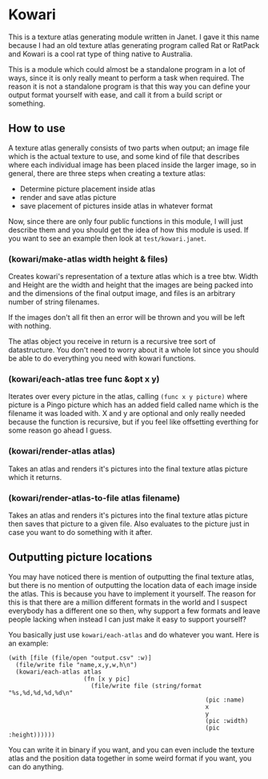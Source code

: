 # Kowari
This is a texture atlas generating module written in Janet. I gave it this name
because I had an old texture atlas generating program called Rat or RatPack and
Kowari is a cool rat type of thing native to Australia.

This is a module which could almost be a standalone program in a lot of ways,
since it is only really meant to perform a task when required. The reason it is
not a standalone program is that this way you can define your output format
yourself with ease, and call it from a build script or something.

## How to use
A texture atlas generally consists of two parts when output; an image file
which is the actual texture to use, and some kind of file that describes where
each individual image has been placed inside the larger image, so in general,
there are three steps when creating a texture atlas:
 - Determine picture placement inside atlas
 - render and save atlas picture
 - save placement of pictures inside atlas in whatever format

Now, since there are only four public functions in this module, I will just
describe them and you should get the idea of how this module is used.
If you want to see an example then look at `test/kowari.janet`.

### (kowari/make-atlas width height & files)
Creates kowari's representation of a texture atlas which is a tree btw. Width
and Height are the width and height that the images are being packed into and
the dimensions of the final output image, and files is an arbitrary number of
string filenames.

If the images don't all fit then an error will be thrown and you will be left
with nothing.

The atlas object you receive in return is a recursive tree sort of
datastructure. You don't need to worry about it a whole lot since you should be
able to do everything you need with kowari functions.

### (kowari/each-atlas tree func &opt x y)
Iterates over every picture in the atlas, calling `(func x y picture)` where
picture is a Pingo picture which has an added field called name which is the
filename it was loaded with. X and y are optional and only really needed
because the function is recursive, but if you feel like offsetting everthing
for some reason go ahead I guess.

### (kowari/render-atlas atlas)
Takes an atlas and renders it's pictures into the final texture atlas picture
which it returns.

### (kowari/render-atlas-to-file atlas filename)
Takes an atlas and renders it's pictures into the final texture atlas picture
then saves that picture to a given file. Also evaluates to the picture just in
case you want to do something with it after.

## Outputting picture locations
You may have noticed there is mention of outputting the final texture atlas,
but there is no mention of outputting the location data of each image inside
the atlas. This is because you have to implement it yourself. The reason for
this is that there are a million different formats in the world and I suspect
everybody has a different one so then, why support a few formats and leave
people lacking when instead I can just make it easy to support yourself?

You basically just use `kowari/each-atlas` and do whatever you want. Here is an
example:
```
(with [file (file/open "output.csv" :w)]
  (file/write file "name,x,y,w,h\n")
  (kowari/each-atlas atlas
                     (fn [x y pic]
                       (file/write file (string/format "%s,%d,%d,%d,%d\n"
                                                       (pic :name)
                                                       x
                                                       y
                                                       (pic :width)
                                                       (pic :height))))))
```
You can write it in binary if you want, and you can even include the texture
atlas and the position data together in some weird format if you want, you can
do anything.

